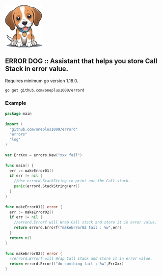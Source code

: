 <img src="./readme/logo.png" alt="Sunset over a Tranquil Lake">

## ERROR DOG :: Assistant that helps you store Call Stack in error value.

Requires minimum go version 1.18.0.

```bash
go get github.com/oneplus1000/errord
```

### Example

```GO
package main

import (
  "github.com/oneplus1000/errord"
  "errors"
  "log"
)

var ErrXxx = errors.New("xxx fail")

func main() {
  err := makeError01()
  if err != nil {
    //Use errord.StackString to print out the Call stack.
    panic(errord.StackString(err))
  }
}

func makeError01() error {
  err := makeError02()
  if err != nil {
    //errord.Errorf will Wrap Call stack and store it in error value.
    return errord.Errorf("makeError02 fail : %w",err)
  }
  return nil
}

func makeError02() error {
  //errord.Errorf will Wrap Call stack and store it in error value.
  return errord.Errorf("do somthing fail : %w",ErrXxx)
}


```
